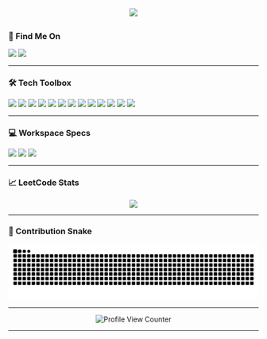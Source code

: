 <h1 align="center">
  <img src="https://readme-typing-svg.herokuapp.com?font=Consolas&weight=100&size=20&duration=2000&pause=1000&color=87CEEB&center=true&vCenter=true&width=1000&height=35&lines=Hi+&#128075+Guys+I'm+Murali+Krishna+S;M.Sc+Cyber+Security+%7C+&#127891+PSG+College+of+Technology;Interested+in+Problem+Solving+&#128187"/>
  <br/>
</h1>

<h3> 📧 Find Me On </h3>
<div>
  <img src="https://img.shields.io/badge/LinkedIn-0077B5?style=for-the-badge&logo=linkedin&logoColor=white" />
  <img src="https://img.shields.io/badge/GMail-ff4343?style=for-the-badge&logo=gmail&logoColor=white" />
</div>

<hr/>

<h3> 🛠 Tech Toolbox </h3>
<div>
  <img src="https://img.shields.io/badge/C-2A5B8D?style=for-the-badge&logo=c&logoColor=white" />
  <img src="https://img.shields.io/badge/C++-0076A8?style=for-the-badge&logo=c%2B%2B&logoColor=white" />
  <img src="https://img.shields.io/badge/Python-FCDC35?style=for-the-badge&logo=python&logoColor=blue" />
  <img src="https://img.shields.io/badge/HTML-E34F26?style=for-the-badge&logo=html5&logoColor=white" />
  <img src="https://img.shields.io/badge/CSS-1572B6?style=for-the-badge&logo=css3&logoColor=white" />
  <img src="https://img.shields.io/badge/Linux%20Bash-4EAA25?style=for-the-badge&logo=gnubash&logoColor=white" />
  <img src="https://img.shields.io/badge/PuTTY-607D8B?style=for-the-badge&logo=putty&logoColor=yellow" />
  <img src="https://img.shields.io/badge/Code%20Blocks-00BFFF?style=for-the-badge&logo=codeblocks&logoColor=white" />
  <img src="https://img.shields.io/badge/Spyder-FF3B30?style=for-the-badge&logo=spyder&logoColor=white" />
  <img src="https://img.shields.io/badge/Google%20Colab-F9AB00?style=for-the-badge&logo=google-colab&logoColor=white" />
  <img src="https://img.shields.io/badge/Visual%20Studio%20Code-007ACC?style=for-the-badge&logo=visualstudiocode&logoColor=white" />
  <img src="https://img.shields.io/badge/Oracle_SQL-F80000?style=for-the-badge&logo=oracle&logoColor=white" />
  <img src="https://img.shields.io/badge/MySQL-4479A1?style=for-the-badge&logo=mysql&logoColor=white" />
</div>



<hr/>

<h3> 💻 Workspace Specs </h3>
<div>
  <img height="30" src="https://img.shields.io/badge/HP-Pavilion-007C73?style=for-the-badge&logo=hp&logoColor=white"/>
  <img height="30" src="https://img.shields.io/badge/AMD-Ryzen_5-ED1C24?style=for-the-badge&logo=amd&logoColor=white"/>
  <img height="30" src="https://img.shields.io/badge/NVIDIA-GTX_1650-76B900?style=for-the-badge&logo=nvidia&logoColor=white"/>
</div>


<hr/>

<h3> 📈 LeetCode Stats </h3>
<div align="center">
  <img width="400" align="center" src="https://leetcard.jacoblin.cool/HOAGKAzeEd?theme=dark&font=Oxygen&ext=heatmap" />
</div>

<hr/>

<h3> 🐍 Contribution Snake</h3>
<div align="center">
  <img src="https://github.com/NithinVikas-AV/NithinVikas-AV/blob/main/Snake_game_animation.svg" />
</div>

<hr/>

<div align="center">
  <img src="https://komarev.com/ghpvc/?username=NithinVikas-AV&color=brightgreen&style=flat-square" alt="Profile View Counter"/>
</div>

<hr/>

